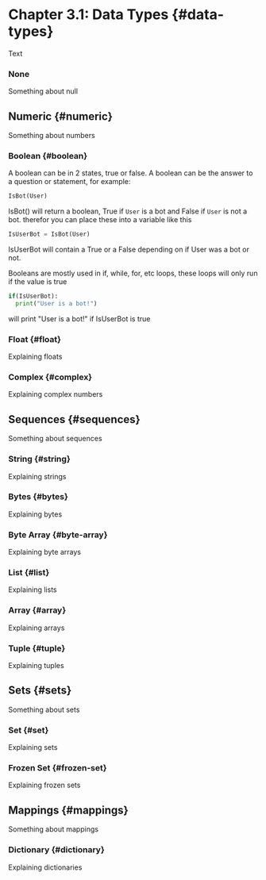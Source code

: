 # Chapter 3.1: Data Types {#data-types}

Text

### None

Something about null

## Numeric {#numeric}

Something about numbers

### Boolean {#boolean}

A boolean can be in 2 states, true or false.
A boolean can be the answer to a question or statement,
for example:

```python
IsBot(User)
```

IsBot() will return a boolean, True if `User` is a bot and False if `User` is not a bot. therefor you can place these into a variable like this

```python
IsUserBot = IsBot(User)
```

IsUserBot will contain a True or a False depending on if User was a bot or not.

Booleans are mostly used in if, while, for, etc loops, these loops will only run if the value is true

```python
if(IsUserBot):
  print("User is a bot!")
```

will print "User is a bot!" if IsUserBot is true

### Float {#float}

Explaining floats

### Complex {#complex}

Explaining complex numbers

## Sequences {#sequences}

Something about sequences

### String {#string}

Explaining strings

### Bytes {#bytes}

Explaining bytes

### Byte Array {#byte-array}

Explaining byte arrays

### List {#list}

Explaining lists

### Array {#array}

Explaining arrays

### Tuple {#tuple}

Explaining tuples

## Sets {#sets}

Something about sets

### Set {#set}

Explaining sets

### Frozen Set {#frozen-set}

Explaining frozen sets

## Mappings {#mappings}

Something about mappings

### Dictionary {#dictionary}

Explaining dictionaries


